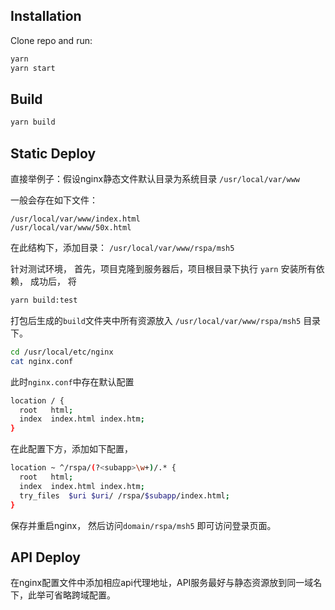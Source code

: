 ## Installation
Clone repo and run:

```sh
yarn
yarn start
```

## Build
```sh
yarn build
```

## Static Deploy
直接举例子：假设nginx静态文件默认目录为系统目录
`/usr/local/var/www`

一般会存在如下文件：
```
/usr/local/var/www/index.html
/usr/local/var/www/50x.html
```
在此结构下，添加目录：
`/usr/local/var/www/rspa/msh5`

针对测试环境，
首先，项目克隆到服务器后，项目根目录下执行
`yarn`
安装所有依赖，
成功后，
将
```sh
yarn build:test
```
打包后生成的`build`文件夹中所有资源放入
`/usr/local/var/www/rspa/msh5`
目录下。
```sh
cd /usr/local/etc/nginx
cat nginx.conf
```
此时`nginx.conf`中存在默认配置
```sh
location / {
  root   html;
  index  index.html index.htm;
}
```
在此配置下方，添加如下配置，

```sh
location ~ ^/rspa/(?<subapp>\w+)/.* {
  root   html;
  index  index.html index.htm;
  try_files  $uri $uri/ /rspa/$subapp/index.html;
}
```
保存并重启nginx，
然后访问`domain/rspa/msh5`
即可访问登录页面。

## API Deploy
在nginx配置文件中添加相应api代理地址，API服务最好与静态资源放到同一域名下，此举可省略跨域配置。

